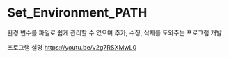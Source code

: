 # Set_Environment_PATH
환경 변수를 파일로 쉽게 관리할 수 있으며 추가, 수정, 삭제를 도와주는 프로그램 개발

프로그램 설명
https://youtu.be/v2g7RSXMwL0
